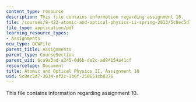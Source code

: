 ```yaml
---
content_type: resource
description: This file contains information regarding assignment 10.
file: /courses/8-422-atomic-and-optical-physics-ii-spring-2013/5c8ec5d73034ef2c1b6f218651cb8376_MIT8_422S13_hw10.pdf
file_type: application/pdf
learning_resource_types:
- Assignments
ocw_type: OCWFile
parent_title: Assignments
parent_type: CourseSection
parent_uid: 6ca9a3ad-a245-0d6b-de2c-ad84154a41cf
resourcetype: Document
title: Atomic and Optical Physics II, Assignment 10
uid: 5c8ec5d7-3034-ef2c-1b6f-218651cb8376
---
```

This file contains information regarding assignment 10.

